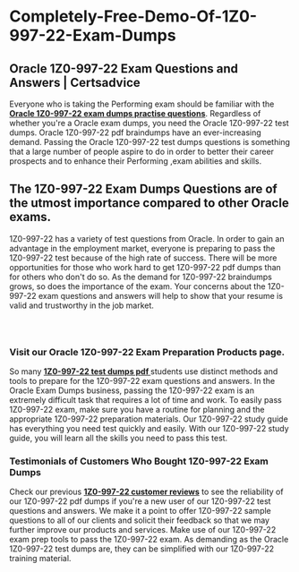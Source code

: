 # Completely-Free-Demo-Of-1Z0-997-22-Exam-Dumps
<h2><strong>Oracle 1Z0-997-22 Exam Questions and Answers | Certsadvice</strong></h2> <p>Everyone who is taking the Performing exam should be familiar with the <a href="http://www.certsadvice.com/oracle/1z0-997-22-practice-questions"><strong>Oracle 1Z0-997-22 exam dumps practise questions</strong></a>. Regardless of whether you&#39;re a Oracle exam dumps, you need the Oracle 1Z0-997-22 test dumps. Oracle 1Z0-997-22 pdf braindumps have an ever-increasing demand. Passing the Oracle 1Z0-997-22 test dumps questions is something that a large number of people aspire to do in order to better their career prospects and to enhance their Performing ,exam abilities and skills.</p> <h2><strong>The 1Z0-997-22 Exam Dumps Questions are of the utmost importance compared to other Oracle exams.</strong></h2> <p>1Z0-997-22 has a variety of test questions from Oracle. In order to gain an advantage in the employment market, everyone is preparing to pass the 1Z0-997-22 test because of the high rate of success. There will be more opportunities for those who work hard to get 1Z0-997-22 pdf dumps than for others who don&#39;t do so. As the demand for 1Z0-997-22 braindumps grows, so does the importance of the exam. Your concerns about the 1Z0-997-22 exam questions and answers will help to show that your resume is valid and trustworthy in the job market.</p> <p><a href="http://www.certsadvice.com/oracle/1z0-997-22-practice-questions" style="display: block; padding: 1em 0; text-align: center; "><img alt="" src="https://1.bp.blogspot.com/-RUOr8Wn-CRk/YUYAxC8kcHI/AAAAAAAAAnw/F7BbdI3tw8QDj5z8iX0vQAioQzKiUxduwCLcBGAsYHQ/s0/unnamed.jpg" /></a></p> <h3><strong>Visit our Oracle 1Z0-997-22 Exam Preparation Products page.</strong></h3> <p>So many <a href="http://www.certsadvice.com/oracle/1z0-997-22-practice-questions"><strong>1Z0-997-22 test dumps pdf </strong></a>students use distinct methods and tools to prepare for the 1Z0-997-22 exam questions and answers. In the Oracle Exam Dumps business, passing the 1Z0-997-22 exam is an extremely difficult task that requires a lot of time and work. To easily pass 1Z0-997-22 exam, make sure you have a routine for planning and the appropriate 1Z0-997-22 preparation materials. Our 1Z0-997-22 study guide has everything you need test quickly and easily. With our 1Z0-997-22 study guide, you will learn all the skills you need to pass this test.</p> <h3><strong>Testimonials of Customers Who Bought 1Z0-997-22 Exam Dumps</strong></h3> <p>Check our previous <a href="http://www.certsadvice.com/oracle/1z0-997-22-practice-questions"><strong>1Z0-997-22 customer reviews</strong></a> to see the reliability of our 1Z0-997-22 pdf dumps if you&#39;re a new user of our 1Z0-997-22 test questions and answers. We make it a point to offer 1Z0-997-22 sample questions to all of our clients and solicit their feedback so that we may further improve our products and services. Make use of our 1Z0-997-22 exam prep tools to pass the 1Z0-997-22 exam. As demanding as the Oracle 1Z0-997-22 test dumps are, they can be simplified with our 1Z0-997-22 training material.</p>
